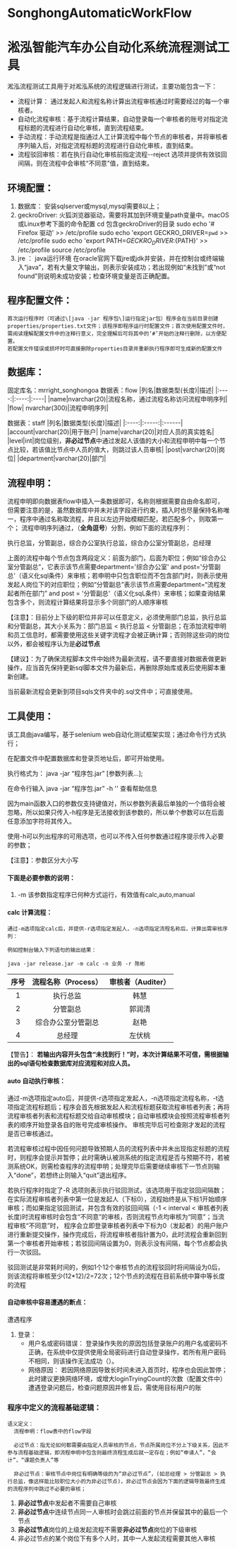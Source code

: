 # SonghongAutomaticWorkFlow
# 淞泓智能汽车办公自动化系统流程测试工具

淞泓流程测试工具用于对淞泓系统的流程逻辑进行测试，主要功能包含一下：
+ 流程计算： 通过发起人和流程名称计算出流程审核通过时需要经过的每一个审核者。
+ 自动化流程审核：基于流程计算结果，自动登录每一个审核者的账号对指定流程标题的流程进行自动化审核，直到流程结束。
+ 手动流程：手动流程是指通过人工计算流程中每个节点的审核者，并将审核者序列输入后，对指定流程标题的流程进行自动化审核，直到结束。
+ 流程驳回审核：若在执行自动化审核前指定流程--reject 选项并提供有效驳回间隔，则在流程中会审核“不同意”值，直到结束。

## 环境配置：
1. 数据库： 安装sqlserver或mysql,mysql需要8以上；
2. geckroDriver: 火狐浏览器驱动，需要将其加到环境变量path变量中。macOS或Linux参考下面的命令配置
  cd 包含geckroDriver的目录
  sudo echo '# Firefox 驱动' >> /etc/profile
  sudo echo 'export GECKRO_DRIVER=`pwd` >> /etc/profile
  sudo echo 'export PATH=${GECKRO_DRIVER}:${PATH}' >> /etc/profile
  source /etc/profile
3. jre ： java运行环境
  在oracle官网下载jre或jdk并安装，并在控制台或终端输入“java”，若有大量文字输出，则表示安装成功；若出现例如“未找到”或“not found”则说明未成功安装；检查环境变量是否正确配置。
## 程序配置文件：
    首次运行程序时（可通过\[java -jar 程序包\]运行指定jar包）程序会在当前目录创建properties/properties.txt文件；该程序即程序运行时配置文件；首次使用配置文件时，需阅读理解配置文件中的注释行意义，完全理解后可将其中的‘#’开始的注释行删除，以方便配置。
    若配置文件错误或损坏时可直接删除properties目录并重新执行程序即可生成新的配置文件
## 数据库：
固定库名：mrright_songhongoa
数据表：flow
   |列名|数据类型(长度)|描述|
   |:----:|:----:|:----|
   |name|nvarchar(20)|流程名称，通过流程名称访问流程申明序列|
   |flow| nvarchar(300)|流程申明序列|
   
数据表：staff
   |列名|数据类型(长度)|描述|
   |:----:|:-----:|:------|
   |account|varchar(20)|用于账户|
   |name|varchar(20)|对应人员的真实姓名|
   |level|int|岗位级别，**非必过节点**中通过发起人该值的大小和流程申明中每一个节点比较，若该值比节点中人员的值大，则跳过该人员审核|
   |post|varchar(20)|岗位|
   |department|varchar(20)|部门|
## 流程申明：
  流程申明即向数据表flow中插入一条数据即可，名称则根据需要自由命名即可，但需要注意的是，虽然数据库中并未对该字段进行约束，插入时也尽量保持名称唯一，程序中通过名称取流程，并且以左边开始模糊匹配，若匹配多个，则取第一个；
  流程申明序列通过，（**全角逗号**）分割，例如下面的流程序列：
  
  执行总监，分管副总，综合办公室执行总监，综合办公室分管副总，总经理
  
  上面的流程中每个节点包含两段定义：前面为部门，后面为职位；例如“综合办公室分管副总”，它表示该节点需要department='综合办公室' and post='分管副总'（语义化sql条件）来审核；若申明中只包含职位而不包含部门时，则表示使用发起人岗位下的对应职位；例如“分管副总”表示该节点需要department=“流程发起者所在部门” and post = '分管副总'（语义化sqL条件）来审核；如果查询结果包含多个，则流程计算结果将显示多个同部门的人顺序审核
  
  【注意】：目前分上下级的职位并非可以任意定义，必须使用部门总监，执行总监和分管副总，其大小关系为：部门总监 < 执行总监 < 分管副总；在添加流程申明和员工信息时，都需要使用这些关键字流程才会被正确计算；否则除这些词的岗位以外，都会被程序认为是**必过节点**
  
  【建议】：为了确保流程脚本文件中始终为最新流程，请不要直接对数据表做更新操作，应当首先保持更新sql脚本文件为最新后，再删除原始库或表后使用脚本重新创建。
  
  当前最新流程会更新到项目sqls文件夹中的.sql文件中；可直接使用。
  
## 工具使用：
  该工具由java编写，基于selenium web自动化测试框架实现；通过命令行方式执行；
  
  在配置文件中配置数据库和登录页地址后，即可开始使用。
  
  执行格式为： java -jar “程序包.jar” [参数列表...];
  
  在命令行输入 java -jar “程序包.jar” -h '' 查看帮助信息
  
  因为main函数入口的参数仅支持键值对，所以参数列表最后单独的一个值将会被忽略，所以如果只传入-h程序是无法接收到该参数的，所以单个参数可以在后面任意添加字符将其传入。
  
  使用-h可以列出程序的可用选项，也可以不传入任何参数通过程序提示传入必要的参数；
  
  【注意】：参数区分大小写
  #### 下面是必要参数的说明：
  
  1. -m 该参数指定程序已何种方式运行，有效值有calc,auto,manual
      
  #### calc 计算流程：
    通过-m选项指定calc后，并提供-r选项指定发起人，-n选项指定流程名称后，计算出需审核序列：
    
    例如控制台输入下列语句的输出结果：
    
    java -jar release.jar -m calc -n 业务 -r 陈彬
|序号|流程名称（Process）|审核者（Auditer）|
|:----:|:----:|:----:|
|1|执行总监|韩慧|
|2|分管副总|郭润清|
|3|综合办公室分管副总|赵艳|
|4|总经理|左伏桃|

【警告】： **若输出内容开头包含“未找到行！”时，本次计算结果不可信，需根据输出的sql语句检查数据库对应流程和对应人员。**
#### auto 自动执行审核：
  通过-m选项指定auto后，并提供-r选项指定发起人，-n选项指定流程名称，-t选项指定流程标题后；程序会首先根据发起人和流程标题获取流程审核者列表；再将流程审核者列表和流程标题交给自动审核模块；自动审核模块会按照流程审核者列表的顺序开始登录各自的账号完成审核操作。
  审核完毕后可检查刚才发起的流程是否已审核通过。
  
  若流程审核过程中因任何问题导致预期人员的流程列表中并未出现指定标题的流程时，则程序会提示并暂停；此时需确认被测系统的指定流程是否与预期不符，若被测系统OK，则需检查程序的流程申明；处理完毕后需要继续审核下一节点则输入“done”，若想终止则输入“quit”退出程序。
  
  若执行程序时指定了-R 选项则表示执行驳回测试，该选项用于指定驳回间隔数；在实际流程审核者列表中第一位是发起人（下标0），流程始终是从下标1开始顺序审核；而如果指定驳回测试，并包含有效的驳回间隔（-1 < interval < 审核者列表长度)时流程审核时会包含“不同意”的审核，否则流程节点均审核为“同意”；当流程审核“不同意”时， 程序会立即登录审核者列表中下标为0（发起者）的用户账户进行重新提交操作，操作完成后，将流程审核者指针置为0，此时流程会重新回到第一个审核者开始审核；若驳回间隔设置为0，则表示没有间隔，每个节点都会执行一次驳回。
  
  驳回测试是非常耗时间的，例如1个12个审核节点的流程驳回时将间隔设为0后，则该流程将审核至少(12\*12)/2=72次；12个节点的流程在目前系统中算中等长度的流程
  
 #### 自动审核中容易遭遇的断点：
  遭遇程序
 1. 登录：
    + 用户名或密码错误： 登录操作失败的原因包括登录账户的用户名或密码不正确，在系统中仅提供使用全局密码进行自动登录操作，若所有用户密码不相同，则该操作无法成功（）。
    + 网络原因： 若因网络原因导致长时间未进入首页时，程序也会因此暂停；此时建议更换网络环境，或增大loginTryingCount的次数（配置文件中）
    遭遇登录问题后，检查问题原因并修复后，需使用目标用户的账
### 程序中定义的流程基础逻辑：
    语义定义：
      流程申明：flow表中的flow字段
    
      必过节点：指无论如何都需要由指定人员审核的节点，节点所属岗位不分上下级关系，因此不参与流程基础逻辑，即流程申明中包含则最终流程生成后就一定存在；例如“申请人”，“会计”，“课题负责人”等
      
      非必过节点：审核节点中岗位有明确等级的为“非必过节点”，(如总经理 > 分管副总 > 执行总监，像这样能比较职位大小的为非必过节点)，非必过节点会因为下面的逻辑导致最终生成的流程序列中跳过不必要的审核；
  1. **非必过节点**中发起者不需要自己审核
  2. **非必过节点**中连续节点同一人审核时会跳过前面的节点并保留其中的最后一个节点
  3. **非必过节点**岗位的上级发起流程不需要**非必过节点**岗位的下级审核
  4. 非必过节点的某个岗位下有多个人时，其中一人发起流程需要其他人审核
